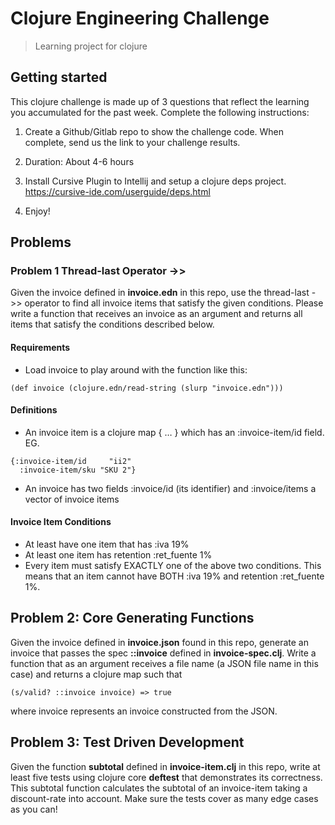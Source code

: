 # Clojure Engineering Challenge

> Learning project for clojure

## Getting started

This clojure challenge is made up of 3 questions that reflect the learning you accumulated for the past week. Complete the following instructions:

1. Create a Github/Gitlab repo to show the challenge code. When complete, send us the link to your challenge results.
2. Duration: About 4-6 hours
3. Install Cursive Plugin to Intellij and setup a clojure deps project. https://cursive-ide.com/userguide/deps.html

1. Enjoy!

## Problems
### Problem 1 Thread-last Operator ->>
Given the invoice defined in **invoice.edn** in this repo, use the thread-last ->> operator to find all invoice items that satisfy the given conditions. Please write a function that receives an invoice as an argument and returns all items that satisfy the conditions described below.
#### Requirements
- Load invoice to play around with the function like this:

```
(def invoice (clojure.edn/read-string (slurp "invoice.edn")))
```

#### Definitions
- An invoice item is a clojure map { … } which has an :invoice-item/id field. EG.

```
{:invoice-item/id     "ii2"  
  :invoice-item/sku "SKU 2"}
```

- An invoice has two fields :invoice/id (its identifier) and :invoice/items a vector of invoice items

#### Invoice Item Conditions
- At least have one item that has :iva 19%
- At least one item has retention :ret\_fuente 1%
- Every item must satisfy EXACTLY one of the above two conditions. This means that an item cannot have BOTH :iva 19% and retention :ret\_fuente 1%.
## Problem 2: Core Generating Functions
Given the invoice defined in **invoice.json** found in this repo, generate an invoice that passes the spec **::invoice** defined in **invoice-spec.clj**. Write a function that as an argument receives a file name (a JSON file name in this case) and returns a clojure map such that

```
(s/valid? ::invoice invoice) => true 
```

where invoice represents an invoice constructed from the JSON.
## Problem 3: Test Driven Development
Given the function **subtotal** defined in **invoice-item.clj** in this repo, write at least five tests using clojure core **deftest** that demonstrates its correctness. This subtotal function calculates the subtotal of an invoice-item taking a discount-rate into account. Make sure the tests cover as many edge cases as you can!
